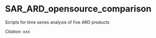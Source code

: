 # SAR_ARD_opensource_comparison

Scripts for time series analysis of five ARD products 

Citation: xxx
